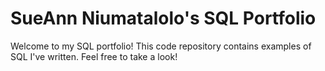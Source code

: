 # SueAnn Niumatalolo's SQL Portfolio

Welcome to my SQL portfolio! This code repository contains examples of SQL I've written. Feel free to take a look!
